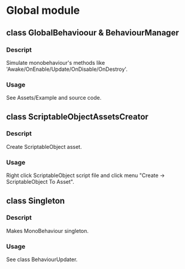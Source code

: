 # Global module
## class GlobalBehavioour & BehaviourManager
### Descript
Simulate monobehaviour's methods like 'Awake/OnEnable/Update/OnDisable/OnDestroy'.
### Usage
See Assets/Example and source code.
## class ScriptableObjectAssetsCreator
### Descript
Create ScriptableObject asset.
### Usage
Right click ScriptableObject script file and click menu "Create -> ScriptableObject To Asset".
## class Singleton
### Descript
Makes MonoBehaviour singleton.
### Usage
See class BehaviourUpdater.
